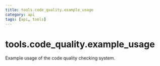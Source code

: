 ```yaml
---
title: tools.code_quality.example_usage
category: api
tags: [api, tools]
---
```


# tools.code_quality.example_usage

Example usage of the code quality checking system.

